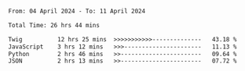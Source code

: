 <!--START_SECTION:waka-->

```txt
From: 04 April 2024 - To: 11 April 2024

Total Time: 26 hrs 44 mins

Twig          12 hrs 25 mins  >>>>>>>>>>>--------------   43.18 %
JavaScript    3 hrs 12 mins   >>>----------------------   11.13 %
Python        2 hrs 46 mins   >>-----------------------   09.64 %
JSON          2 hrs 13 mins   >>-----------------------   07.72 %
```

<!--END_SECTION:waka-->
